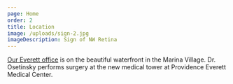 ```yaml
---
page: Home
order: 2
title: Location
image: /uploads/sign-2.jpg
imageDescription: Sign of NW Retina
---
```

[Our Everett office](/location/) is on the beautiful waterfront in the Marina Village. 
Dr. Osetinsky performs surgery at the new medical tower at Providence 
Everett Medical Center.
